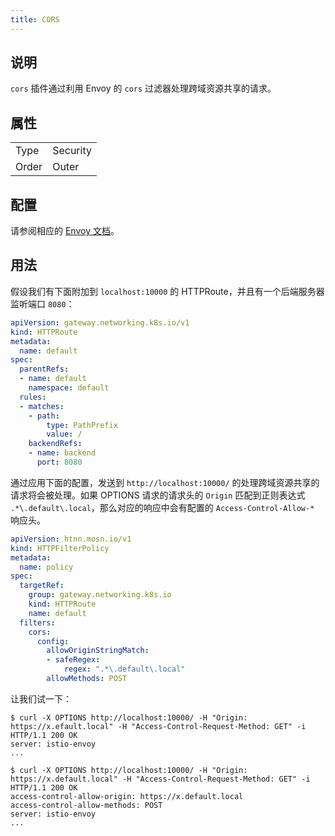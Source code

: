 ```yaml
---
title: CORS
---
```


## 说明

`cors` 插件通过利用 Envoy 的 `cors` 过滤器处理跨域资源共享的请求。

## 属性

|       |          |
|-------|----------|
| Type  | Security |
| Order | Outer    |

## 配置

请参阅相应的 [Envoy 文档](https://www.envoyproxy.io/docs/envoy/v1.29.4/configuration/http/http_filters/cors_filter)。

## 用法

假设我们有下面附加到 `localhost:10000` 的 HTTPRoute，并且有一个后端服务器监听端口 `8080`：

```yaml
apiVersion: gateway.networking.k8s.io/v1
kind: HTTPRoute
metadata:
  name: default
spec:
  parentRefs:
  - name: default
    namespace: default
  rules:
  - matches:
    - path:
        type: PathPrefix
        value: /
    backendRefs:
    - name: backend
      port: 8080
```

通过应用下面的配置，发送到 `http://localhost:10000/` 的处理跨域资源共享的请求将会被处理。如果 OPTIONS 请求的请求头的 `Origin` 匹配到正则表达式 `.*\.default\.local`，那么对应的响应中会有配置的 `Access-Control-Allow-*` 响应头。

```yaml
apiVersion: htnn.mosn.io/v1
kind: HTTPFilterPolicy
metadata:
  name: policy
spec:
  targetRef:
    group: gateway.networking.k8s.io
    kind: HTTPRoute
    name: default
  filters:
    cors:
      config:
        allowOriginStringMatch:
        - safeRegex:
            regex: ".*\.default\.local"
        allowMethods: POST
```

让我们试一下：

```
$ curl -X OPTIONS http://localhost:10000/ -H "Origin: https://x.efault.local" -H "Access-Control-Request-Method: GET" -i
HTTP/1.1 200 OK
server: istio-envoy
...

$ curl -X OPTIONS http://localhost:10000/ -H "Origin: https://x.default.local" -H "Access-Control-Request-Method: GET" -i
HTTP/1.1 200 OK
access-control-allow-origin: https://x.default.local
access-control-allow-methods: POST
server: istio-envoy
...
```
